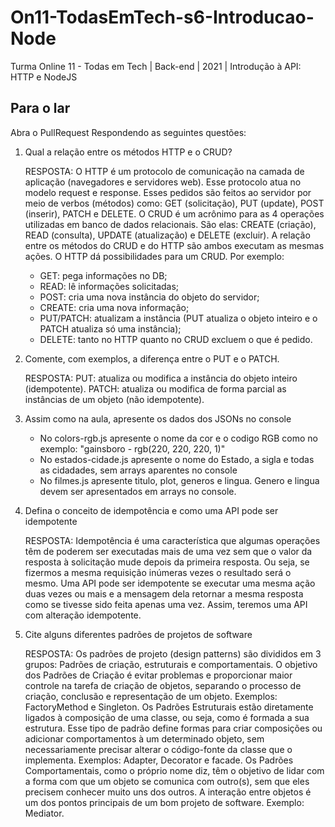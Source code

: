 # On11-TodasEmTech-s6-Introducao-Node
Turma Online 11 - Todas em Tech | Back-end | 2021 | Introdução à API:
HTTP e NodeJS

## Para o lar
Abra o PullRequest Respondendo as seguintes questões:

1) Qual a relação entre os métodos HTTP e o CRUD?
    
    RESPOSTA: 
    O HTTP é um protocolo de comunicação na camada de aplicação (navegadores e servidores web). Esse protocolo atua no modelo request e response. Esses pedidos são                   feitos ao servidor por meio de verbos (métodos) como: GET (solicitação), PUT (update), POST (inserir), PATCH e DELETE.
    O CRUD é um acrônimo para as 4 operações utilizadas em banco de dados relacionais. São elas: CREATE (criação), READ (consulta), UPDATE (atualização) e DELETE (excluir).
    A relação entre os métodos do CRUD e do HTTP são ambos executam as mesmas ações. O HTTP dá possibilidades para um CRUD. Por exemplo:
    - GET: pega informações no DB;
    - READ: lê informações solicitadas;
    - POST: cria uma nova instância do objeto do servidor;
    - CREATE: cria uma nova informação;
    - PUT/PATCH: atualizam a instância (PUT atualiza o objeto inteiro e o PATCH atualiza só uma instância);
    - DELETE: tanto no HTTP quanto no CRUD excluem o que é pedido.


2) Comente, com exemplos, a diferença entre o PUT e o PATCH.

    RESPOSTA: 
    PUT: atualiza ou modifica a instância do objeto inteiro (idempotente).
    PATCH: atualiza ou modifica de forma parcial as instâncias de um objeto (não idempotente).


3) Assim como na aula, apresente os dados dos JSONs no console 
    - No colors-rgb.js apresente o nome da cor e o codigo RGB como no exemplo: "gainsboro - rgb(220, 220, 220, 1)"
    - No estados-cidade.js apresente o nome do Estado, a sigla e todas as cidadades, sem arrays aparentes no console
    - No filmes.js apresente titulo, plot, generos e lingua. Genero e lingua devem ser apresentados em arrays no console.

4) Defina o conceito de idempotência e como uma API pode ser idempotente
    
    RESPOSTA:
    Idempotência é uma característica que algumas operações têm de poderem ser executadas mais de uma vez sem que o valor da resposta à solicitação mude depois da primeira           resposta. Ou seja, se fizermos a mesma requisição inúmeras vezes o resultado será o mesmo.
    Uma API pode ser idempotente se executar uma mesma ação duas vezes ou mais e a mensagem dela retornar a mesma resposta como se tivesse sido feita apenas uma vez. Assim,         teremos uma API com alteração idempotente.


5) Cite alguns diferentes padrões de projetos de software
    
    RESPOSTA:
    Os padrões de projeto (design patterns) são divididos em 3 grupos: Padrões de criação, estruturais e comportamentais.
    O objetivo dos Padrões de Criação é evitar problemas e proporcionar maior controle na tarefa de criação de objetos, separando o processo de criação, conclusão e                 representação de um objeto. Exemplos: FactoryMethod e Singleton.
    Os Padrões Estruturais estão diretamente ligados à composição de uma classe, ou seja, como é formada a sua estrutura. Esse tipo de padrão define formas para criar               composições ou adicionar comportamentos à um determinado objeto, sem necessariamente precisar alterar o código-fonte da classe que o implementa. Exemplos: Adapter, Decorator      e facade.
    Os Padrões Comportamentais, como o próprio nome diz, têm o objetivo de lidar com a forma com que um objeto se comunica com outro(s), sem que eles precisem conhecer muito uns     dos outros. A interação entre objetos é um dos pontos principais de um bom projeto de software. Exemplo: Mediator.
